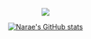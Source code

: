 <!--
## Hi there 👋

**Saturn1031/Saturn1031** is a ✨ _special_ ✨ repository because its `README.md` (this file) appears on your GitHub profile.

Here are some ideas to get you started:

- 🔭 I’m currently working on ...
- 🌱 I’m currently learning ...
- 👯 I’m looking to collaborate on ...
- 🤔 I’m looking for help with ...
- 💬 Ask me about ...
- 📫 How to reach me: ...
- 😄 Pronouns: ...
- ⚡ Fun fact: ...
-->

<div align="center">

<img src="https://capsule-render.vercel.app/api?type=venom&color=DEBFBF&height=300&section=header&text=Narae%20Gwon%27s%20Github&fontSize=50&stroke=DEBFBF" />


[![Narae's GitHub stats](https://github-readme-stats.vercel.app/api?username=Saturn1031&show_icons=true)](https://github.com/anuraghazra/github-readme-stats)

</div>
